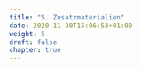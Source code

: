 ```yaml
---
title: "5. Zusatzmaterialien"
date: 2020-11-30T15:06:53+01:00
weight: 5
draft: false
chapter: true
---
```




